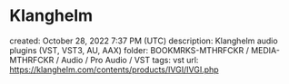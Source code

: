 # Klanghelm

created: October 28, 2022 7:37 PM (UTC)
description: Klanghelm audio plugins (VST, VST3, AU, AAX)
folder: BOOKMRKS-MTHRFCKR / MEDIA-MTHRFCKR / Audio / Pro Audio / VST
tags: vst
url: https://klanghelm.com/contents/products/IVGI/IVGI.php